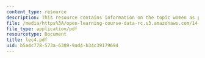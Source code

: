 ```yaml
---
content_type: resource
description: This resource contains information on the topic women as policy makers.
file: /media/https%3A/open-learning-course-data-rc.s3.amazonaws.com/14-11-putting-social-sciences-to-the-test-field-experiments-in-economics-spring-2006/b5a4c778573a63099ad4b34c39179694_lec4.pdf
file_type: application/pdf
resourcetype: Document
title: lec4.pdf
uid: b5a4c778-573a-6309-9ad4-b34c39179694
---
```

